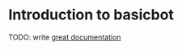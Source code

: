 # Introduction to basicbot

TODO: write [great documentation](http://jacobian.org/writing/what-to-write/)
